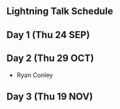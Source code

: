 ## Lightning Talk Schedule

## Day 1 (Thu 24 SEP)

## Day 2 (Thu 29 OCT)
* Ryan Conley

## Day 3 (Thu 19 NOV)
